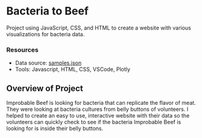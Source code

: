 # Bacteria to Beef
Project using JavaScript, CSS, and HTML to create a website with various visualizations for bacteria data.

### Resources
- Data source: [samples.json](https://github.com/kolemae/Bacteria-to-Beef/blob/main/samples.json)
- Tools: Javascript, HTML, CSS, VSCode, Plotly

## Overview of Project
Improbable Beef is looking for bacteria that can replicate the flavor of meat. They were looking at bacteria cultures from belly buttons of volunteers. I helped to create an easy to use, interactive website with their data so the volunteers can quickly check to see if the bacteria Improbable Beef is looking for is inside their belly buttons.

